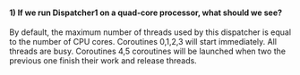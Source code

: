 
#### 1) If we run Dispatcher1 on a quad-core processor, what should we see?
By default, the maximum number of threads used by this dispatcher is equal
to the number of CPU cores.
Coroutines 0,1,2,3 will start immediately. All threads are busy. 
Coroutines 4,5 coroutines will be launched when two the previous one finish their work and release threads.



